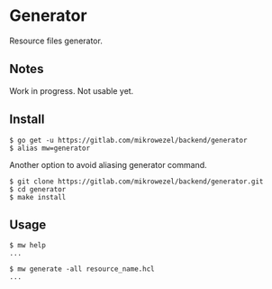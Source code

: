 # Generator
Resource files generator.

## Notes
Work in progress.
Not usable yet.

## Install

```shell
$ go get -u https://gitlab.com/mikrowezel/backend/generator
$ alias mw=generator
```

Another option to avoid aliasing generator command.

```shell
$ git clone https://gitlab.com/mikrowezel/backend/generator.git
$ cd generator
$ make install
```

## Usage
```shell
$ mw help
...

$ mw generate -all resource_name.hcl
...
```
